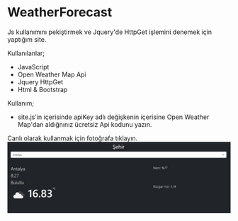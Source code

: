 # WeatherForecast
Js kullanımını pekiştirmek ve Jquery'de HttpGet işlemini denemek için yaptığım site.

Kullanılanlar;
- JavaScript
- Open Weather Map Api
- Jquery HttpGet
- Html & Bootstrap

Kullanım;
- site.js'in içerisinde apiKey adlı değişkenin içerisine Open Weather Map'dan aldığnınız ücretsiz Api kodunu yazın.

Canlı olarak kullanmak için fotoğrafa tıklayın.
[![Image](https://raw.githubusercontent.com/ozanercan/WeatherForecast/master/preview/preview.JPG?token=AIDTZEGY6IQ5BNSW5IEJ6L3AEIQOE)](https://ozanercan.com.tr/demos/weatherforecast/ "Canlı Önizleme")

